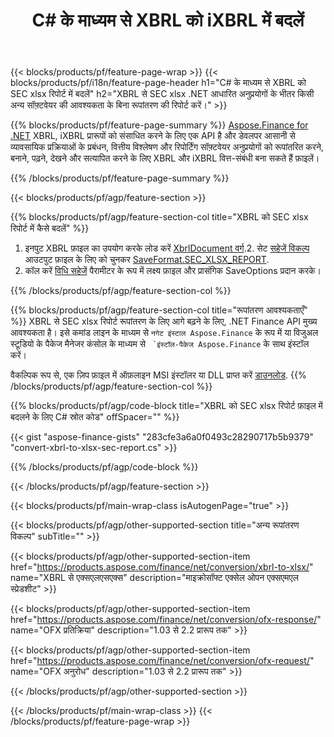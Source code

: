 ﻿---
title: C# के माध्यम से XBRL को iXBRL में बदलें
description: XBRL से SEC xlsx रिपोर्ट C# रूपांतरण के लिए नमूना कोड। .NET आधारित अनुप्रयोगों के भीतर एसईसी xlsx रिपोर्ट रूपांतरण में बैच XBRL फ़ाइलों के लिए API उदाहरण कोड का उपयोग करें। 
url: /hi/net/conversion/xbrl-to-sec-xlsx-report/
family: finance
platformtag: net
feature: convert
informat: XBRL
outformat: XLSX
otherformats: HTML
---
{{< blocks/products/pf/feature-page-wrap >}}
{{< blocks/products/pf/i18n/feature-page-header h1="C# के माध्यम से XBRL को SEC xlsx रिपोर्ट में बदलें" h2="XBRL से SEC xlsx .NET आधारित अनुप्रयोगों के भीतर किसी अन्य सॉफ़्टवेयर की आवश्यकता के बिना रूपांतरण की रिपोर्ट करें।" >}}

{{% blocks/products/pf/feature-page-summary %}}
[Aspose.Finance for .NET](https://products.aspose.com/finance/net/) XBRL, iXBRL प्रारूपों को संसाधित करने के लिए एक API है और डेवलपर आसानी से व्यावसायिक प्रक्रियाओं के प्रबंधन, वित्तीय विश्लेषण और रिपोर्टिंग सॉफ़्टवेयर अनुप्रयोगों को रूपांतरित करने, बनाने, पढ़ने, देखने और सत्यापित करने के लिए XBRL और iXBRL वित्त-संबंधी बना सकते हैं फ़ाइलें। 

{{% /blocks/products/pf/feature-page-summary %}}

{{< blocks/products/pf/agp/feature-section >}}

{{% blocks/products/pf/agp/feature-section-col title="XBRL को SEC xlsx रिपोर्ट में कैसे बदलें" %}}
1. इनपुट XBRL फ़ाइल का उपयोग करके लोड करें [XbrlDocument वर्ग](https://apireference.aspose.com/finance/net/aspose.finance.xbrl/xbrldocument).2. सेट [सहेजें विकल्प](https://apireference.aspose.com/finance/net/aspose.finance.xbrl/saveoptions) आउटपुट फ़ाइल के लिए को चुनकर [SaveFormat.SEC_XLSX_REPORT](https://apireference.aspose.com/finance/net/aspose.finance.xbrl/saveformat).
3. कॉल करें [विधि सहेजें](https://apireference.aspose.com/finance/net/aspose.finance.xbrl.xbrldocument/save/methods/2) पैरामीटर के रूप में लक्ष्य फ़ाइल और प्रासंगिक SaveOptions प्रदान करके।

{{% /blocks/products/pf/agp/feature-section-col %}}

{{% blocks/products/pf/agp/feature-section-col title="रूपांतरण आवश्यकताएँ" %}}
XBRL से SEC xlsx रिपोर्ट रूपांतरण के लिए आगे बढ़ने के लिए, .NET Finance API मुख्य आवश्यकता है। इसे कमांड लाइन के माध्यम से ``नगेट इंस्टाल Aspose.Finance`` के रूप में या विजुअल स्टूडियो के पैकेज मैनेजर कंसोल के माध्यम से `` `इंस्टॉल-पैकेज Aspose.Finance`` के साथ इंस्टॉल करें।

वैकल्पिक रूप से, एक ज़िप फ़ाइल में ऑफ़लाइन MSI इंस्टॉलर या DLL प्राप्त करें [डाउनलोड](https://downloads.aspose.com/finance/net).
{{% /blocks/products/pf/agp/feature-section-col %}}

{{% blocks/products/pf/agp/code-block title="XBRL को SEC xlsx रिपोर्ट फ़ाइल में बदलने के लिए C# स्रोत कोड" offSpacer="" %}}

{{< gist "aspose-finance-gists" "283cfe3a6a0f0493c28290717b5b9379" "convert-xbrl-to-xlsx-sec-report.cs" >}}

{{% /blocks/products/pf/agp/code-block %}}

{{< /blocks/products/pf/agp/feature-section >}}

{{< blocks/products/pf/main-wrap-class isAutogenPage="true" >}}

{{< blocks/products/pf/agp/other-supported-section title="अन्य रूपांतरण विकल्प" subTitle="" >}}

{{< blocks/products/pf/agp/other-supported-section-item href="https://products.aspose.com/finance/net/conversion/xbrl-to-xlsx/" name="XBRL से एक्सएलएसएक्स" description="माइक्रोसॉफ्ट एक्सेल ओपन एक्सएमएल स्प्रेडशीट" >}}

{{< blocks/products/pf/agp/other-supported-section-item href="https://products.aspose.com/finance/net/conversion/ofx-response/" name="OFX प्रतिक्रिया" description="1.03 से 2.2 प्रारूप तक" >}}

{{< blocks/products/pf/agp/other-supported-section-item href="https://products.aspose.com/finance/net/conversion/ofx-request/" name="OFX अनुरोध" description="1.03 से 2.2 प्रारूप तक" >}}

{{< /blocks/products/pf/agp/other-supported-section >}}

{{< /blocks/products/pf/main-wrap-class >}}
{{< /blocks/products/pf/feature-page-wrap >}}